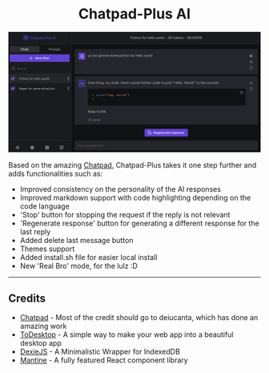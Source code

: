 <h1 align="center">Chatpad-Plus AI</h1>

![Chatpad-Plus AI](./banner.png)

Based on the amazing [Chatpad](https://github.com/deiucanta/chatpad), Chatpad-Plus takes it one step further and adds functionalities such as:
- Improved consistency on the personality of the AI responses
- Improved markdown support with code highlighting depending on the code language
- 'Stop' button for stopping the request if the reply is not relevant
- 'Regenerate response' button for generating a different response for the last reply
- Added delete last message button
- Themes support
- Added install.sh file for easier local install
- New 'Real Bro' mode, for the lulz :D

---

## Credits
- [Chatpad](https://github.com/deiucanta/chatpad) - Most of the credit should go to deiucanta, which has done an amazing work
- [ToDesktop](https://todesktop.com) - A simple way to make your web app into a beautiful desktop app
- [DexieJS](https://dexie.org) - A Minimalistic Wrapper for IndexedDB
- [Mantine](https://mantine.dev) - A fully featured React component library
